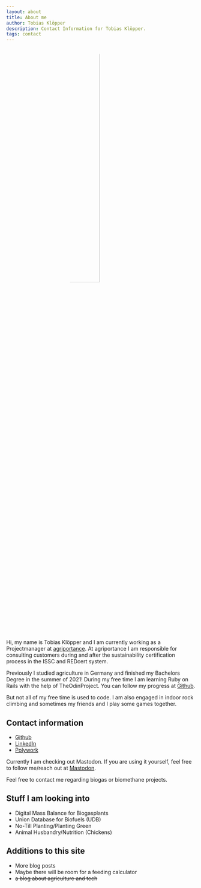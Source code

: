 ```yaml
---
layout: about
title: About me
author: Tobias Klöpper
description: Contact Information for Tobias Klöpper.
tags: contact
---
```

<style>
  img {
    border-radius: 50%;
    width: 40%;
    margin-left: 12em;
  }
</style>

<img src="https://avatars.githubusercontent.com/u/37114020?s=460&u=4d138f07b6d7214db31244226181ba42bc2388e7&v=4" alt="Tobias Klöppers Foto">

Hi, my name is Tobias Klöpper and I am currently working as a Projectmanager at [agriportance](https://agriportance.com/). At agriportance I am responsible for consulting customers during and after the sustainability certification process in the ISSC and REDcert system. 

Previously I studied agriculture in Germany and finished my Bachelors Degree in the summer of 2021! During my free time I am learning Ruby on Rails with the help of TheOdinProject. You can follow my progress at [Github](https://github.com/Friendscover).

But not all of my free time is used to code. I am also engaged in indoor rock climbing and sometimes my friends and I play some games together. 

## Contact information
- [Github](https://github.com/Friendscover)
- [LinkedIn](https://www.linkedin.com/in/tobias-kl%C3%B6pper-b054701ba/) 
- [Polywork](https://www.polywork.com/friendscover) 

Currently I am checking out Mastodon. If you are using it yourself, feel free to follow me/reach out at [Mastodon](https://mastodon.social/@friendscover).

Feel free to contact me regarding biogas or biomethane projects.

## Stuff I am looking into

- Digital Mass Balance for Biogasplants
- Union Database for Biofuels (UDB)
- No-Till Planting/Planting Green
- Animal Husbandry/Nutrition (Chickens)  

## Additions to this site

- More blog posts
- Maybe there will be room for a feeding calculator 
- ~~a blog about agriculture and tech~~